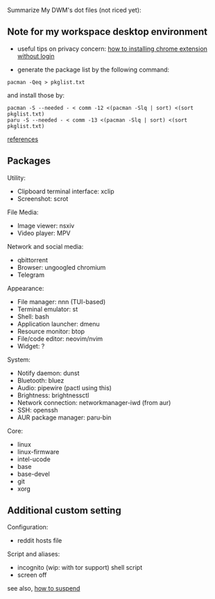 Summarize My DWM's dot files (not riced yet):

## Note for my workspace desktop environment

- useful tips on privacy concern: [how to installing chrome extension without login](https://superuser.com/questions/633706/how-to-install-extensions-in-chrome-without-a-google-account)

- generate the package list by the following command:

```shell
pacman -Qeq > pkglist.txt
```

and install those by:

```shell
pacman -S --needed - < comm -12 <(pacman -Slq | sort) <(sort pkglist.txt)
paru -S --needed - < comm -13 <(pacman -Slq | sort) <(sort pkglist.txt)
```

[references](https://wiki.archlinux.org/title/Pacman/Tips_and_tricks#Install_packages_from_a_list)

## Packages

Utility:
- Clipboard terminal interface: xclip
- Screenshot: scrot

File Media:
- Image viewer: nsxiv
- Video player: MPV

Network and social media:
- qbittorrent
- Browser: ungoogled chromium
- Telegram

Appearance:
- File manager: nnn (TUI-based)
- Terminal emulator: st
- Shell: bash
- Application launcher: dmenu
- Resource monitor: btop
- File/code editor: neovim/nvim
- Widget: ?

System:
- Notify daemon: dunst
- Bluetooth: bluez
- Audio: pipewire (pactl using this)
- Brightness: brightnessctl
- Network connection: networkmanager-iwd (from aur)
- SSH: openssh
- AUR package manager: paru-bin

Core:
- linux
- linux-firmware
- intel-ucode
- base
- base-devel
- git
- xorg

## Additional custom setting

Configuration:
- reddit hosts file

Script and aliases:
- incognito (wip: with tor support) shell script
- screen off

see also, [how to suspend](https://askubuntu.com/questions/1792/how-can-i-suspend-hibernate-from-command-line)

